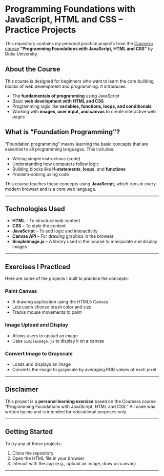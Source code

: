 # Programming Foundations with JavaScript, HTML and CSS – Practice Projects

This repository contains my personal practice projects from the [Coursera course](https://www.coursera.org/learn/duke-programming-web) **"Programming Foundations with JavaScript, HTML and CSS"** by Duke University.

##  About the Course

This course is designed for beginners who want to learn the core building blocks of web development and programming. It introduces:

- The **fundamentals of programming** using JavaScript
- Basic **web development with HTML and CSS**
- Programming logic like **variables, functions, loops, and conditionals**
- Working with **images, user input, and canvas** to create interactive web pages

##  What is "Foundation Programming"?

"Foundation programming" means learning the basic concepts that are essential to all programming languages. This includes:
- Writing simple instructions (code)
- Understanding how computers follow logic
- Building blocks like **if-statements**, **loops**, and **functions**
- Problem-solving using code

This course teaches these concepts using **JavaScript**, which runs in every modern browser and is a core web language.

---

##  Technologies Used

- **HTML** – To structure web content
- **CSS** – To style the content
- **JavaScript** – To add logic and interactivity
- **Canvas API** – For drawing graphics in the browser
- **SimpleImage.js** – A library used in the course to manipulate and display images

---

##  Exercises I Practiced

Here are some of the projects I built to practice the concepts:

###  Paint Canvas
- A drawing application using the HTML5 Canvas
- Lets users choose brush color and size
- Tracks mouse movements to paint

###  Image Upload and Display
- Allows users to upload an image
- Uses `SimpleImage.js` to display it on a canvas

###  Convert Image to Grayscale
- Loads and displays an image
- Converts the image to grayscale by averaging RGB values of each pixel

---

##  Disclaimer

This project is a **personal learning exercise** based on the Coursera course “Programming Foundations with JavaScript, HTML and CSS.” All code was written by me and is intended for educational purposes only.

---

##  Getting Started

To try any of these projects:
1. Clone the repository
2. Open the HTML file in your browser
3. Interact with the app (e.g., upload an image, draw on canvas)

---
